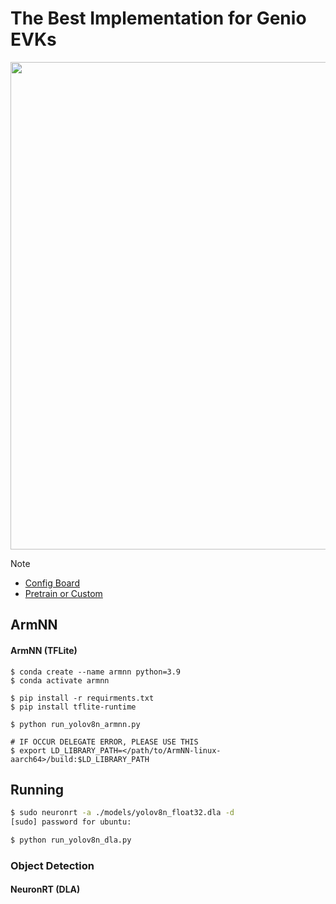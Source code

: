# The Best Implementation for Genio EVKs

<div align="center">
<img src="https://github.com/R300-AI/ITRI-AI-Hub/blob/main/docs/assets/images/pages/genio_510_demonstration_workflow.png" width="780"/>
</div>

> [!NOTE]
> * [Config Board](https://r300-ai.github.io/ITRI-AI-Hub/docs/genio-evk.html)
> * [Pretrain or Custom]()


## ArmNN

#### **ArmNN (TFLite)**

```
$ conda create --name armnn python=3.9
$ conda activate armnn
```
```
$ pip install -r requirments.txt
$ pip install tflite-runtime
```

```
$ python run_yolov8n_armnn.py
```
```
# IF OCCUR DELEGATE ERROR, PLEASE USE THIS
$ export LD_LIBRARY_PATH=</path/to/ArmNN-linux-aarch64>/build:$LD_LIBRARY_PATH
```

## Running
```bash
$ sudo neuronrt -a ./models/yolov8n_float32.dla -d
[sudo] password for ubuntu:
```
```bash
$ python run_yolov8n_dla.py
```
### Object Detection
#### **NeuronRT (DLA)**

